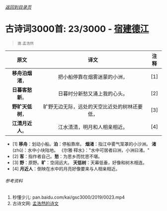 ###### [返回到目录页](../../gsc3000/index/0001-0100.md)

# 古诗词3000首: 23/3000 - [宿建德江](https://so.gushiwen.org/shiwenv_63d3ff8f6b61.aspx)
> `唐`.`孟浩然`

|原文 |译文 |注释 |
|:---:|:---:|:---:|
|**移舟泊烟渚**，|把小船停靠在烟雾迷蒙的小洲，|[1]|
|**日暮客愁新**。|日暮时分新愁又涌上我的心头。|[2]|
|**野旷天低树**，|旷野无边无际，远处的天空比近处的树林还要低，|[3]|
|**江清月近人**。|江水清清，明月和人相亲相近。|[4]|

* [1] **移舟**：划动小船。**泊**：停船靠岸。
      **烟渚**：指江中雾气笼罩的小沙洲。
      **渚**(zhǔ)：水中小块陆地。
      《尔雅·释水》："水中可居者曰洲，小洲曰渚。"
* [2] **客**：指作者自己。**愁**：为思乡而忧思不堪。
* [3] **野**：原野。**旷**：空阔远大。
      **天低树**：天幕低垂，好像和树木相连。
* [4] **月近人**：倒映在水中的月亮好像要来与人相亲相近。

###### 参考资料
1. 秒懂少儿: pan.baidu.com/kai/gsc3000/2019/0023.mp4
1. 古诗文网: [孟浩然的诗文](https://so.gushiwen.org/authorv_3811e4e1f460.aspx)
